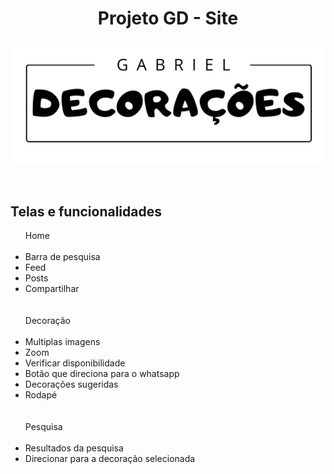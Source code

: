 <div style="display: flex; flex-direction: column;gap: 30px;">
    <div>
        <h1 style="text-align:center">Projeto GD - Site</h1>
        <img src="./src\assets\logo.png" id='logo' style="border-radius: 10px" />
    </div>
    <div>
        <h2>Telas e funcionalidades</h2>
        <ul>
            <tr>Home</tr>
            <br></br>
            <li>Barra de pesquisa</li>
            <li>Feed</li>
            <li>Posts</li>
            <li>Compartilhar</li>
            <br></br>
            <tr>Decoração</tr>
            <br></br>
            <li>Multiplas imagens</li>
            <li>Zoom</li>
            <li>Verificar disponibilidade</li>
            <li>Botão que direciona para o whatsapp</li>
            <li>Decorações sugeridas</li>
            <li>Rodapé</li>
            <br></br>
            <tr>Pesquisa</tr>
            <br></br>
            <li>Resultados da pesquisa</li>
            <li>Direcionar para a decoração selecionada</li>
        </ul>
    </div>
</div>